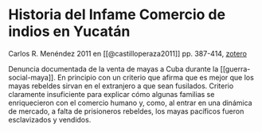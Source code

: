 # Historia del Infame Comercio de indios en Yucatán
Carlos R. Menéndez 2011 en [[@castilloperaza2011]] pp. 387-414, [zotero](zotero://select/items/@menendez2011)

Denuncia documentada de la venta de mayas a Cuba durante la [[guerra-social-maya]]. En principio con un criterio que afirma que es mejor que los mayas rebeldes sirvan en el extranjero a que sean fusilados. Criterio claramente insuficiente para explicar cómo algunas familias se enriquecieron con el comercio humano y, como, al entrar en una dinámica de mercado, a falta de prisioneros rebeldes, los mayas pacíficos fueron esclavizados y vendidos.
